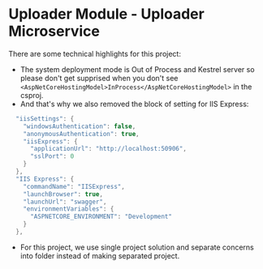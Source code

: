 # Uploader Module - Uploader Microservice

There are some technical highlights for this project:

- The system deployment mode is Out of Process and Kestrel server so please don't get supprised when you don't see ```<AspNetCoreHostingModel>InProcess</AspNetCoreHostingModel>``` in the csproj.
- And that's why we also removed the block of setting for IIS Express:

```csharp
  "iisSettings": {
    "windowsAuthentication": false,
    "anonymousAuthentication": true,
    "iisExpress": {
      "applicationUrl": "http://localhost:50906",
      "sslPort": 0
    }
  },
  "IIS Express": {
    "commandName": "IISExpress",
    "launchBrowser": true,
    "launchUrl": "swagger",
    "environmentVariables": {
      "ASPNETCORE_ENVIRONMENT": "Development"
    }
  },
```
- For this project, we use single project solution and separate concerns into folder instead of making separated project.
